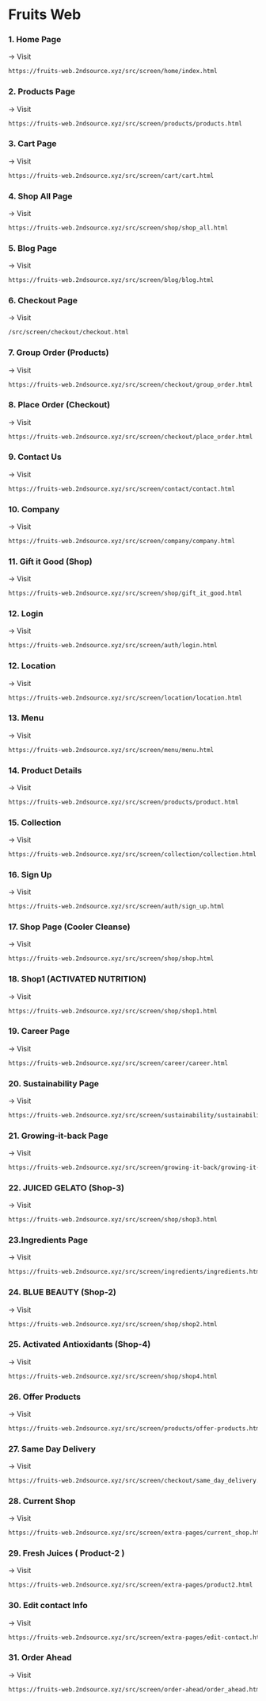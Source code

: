 # Fruits Web

### 1. Home Page

-> Visit

```bash
https://fruits-web.2ndsource.xyz/src/screen/home/index.html

```

### 2. Products Page

-> Visit

```bash
https://fruits-web.2ndsource.xyz/src/screen/products/products.html

```

### 3. Cart Page

-> Visit

```bash
https://fruits-web.2ndsource.xyz/src/screen/cart/cart.html

```

### 4. Shop All Page

-> Visit

```bash
https://fruits-web.2ndsource.xyz/src/screen/shop/shop_all.html

```

### 5. Blog Page

-> Visit

```bash
https://fruits-web.2ndsource.xyz/src/screen/blog/blog.html

```

### 6. Checkout Page

-> Visit

```bash
/src/screen/checkout/checkout.html

```

### 7. Group Order (Products)

-> Visit

```bash
https://fruits-web.2ndsource.xyz/src/screen/checkout/group_order.html

```

### 8. Place Order (Checkout)

-> Visit

```bash
https://fruits-web.2ndsource.xyz/src/screen/checkout/place_order.html

```

### 9. Contact Us

-> Visit

```bash
https://fruits-web.2ndsource.xyz/src/screen/contact/contact.html

```

### 10. Company

-> Visit

```bash
https://fruits-web.2ndsource.xyz/src/screen/company/company.html

```

### 11. Gift it Good (Shop)

-> Visit

```bash
https://fruits-web.2ndsource.xyz/src/screen/shop/gift_it_good.html

```

### 12. Login

-> Visit

```bash
https://fruits-web.2ndsource.xyz/src/screen/auth/login.html

```

### 12. Location

-> Visit

```bash
https://fruits-web.2ndsource.xyz/src/screen/location/location.html

```

### 13. Menu

-> Visit

```bash
https://fruits-web.2ndsource.xyz/src/screen/menu/menu.html

```

### 14. Product Details

-> Visit

```bash
https://fruits-web.2ndsource.xyz/src/screen/products/product.html
```

### 15. Collection

-> Visit

```bash
https://fruits-web.2ndsource.xyz/src/screen/collection/collection.html
```

### 16. Sign Up

-> Visit

```bash
https://fruits-web.2ndsource.xyz/src/screen/auth/sign_up.html

```

### 17. Shop Page (Cooler Cleanse)

-> Visit

```bash
https://fruits-web.2ndsource.xyz/src/screen/shop/shop.html

```

### 18. Shop1 (ACTIVATED NUTRITION)

-> Visit

```bash
https://fruits-web.2ndsource.xyz/src/screen/shop/shop1.html

```

### 19. Career Page

-> Visit

```bash
https://fruits-web.2ndsource.xyz/src/screen/career/career.html

```

### 20. Sustainability Page

-> Visit

```bash
https://fruits-web.2ndsource.xyz/src/screen/sustainability/sustainability.html

```

### 21. Growing-it-back Page

-> Visit

```bash
https://fruits-web.2ndsource.xyz/src/screen/growing-it-back/growing-it-back.html

```

### 22. JUICED GELATO (Shop-3)

-> Visit

```bash
https://fruits-web.2ndsource.xyz/src/screen/shop/shop3.html

```

### 23.Ingredients Page

-> Visit

```bash
https://fruits-web.2ndsource.xyz/src/screen/ingredients/ingredients.html

```

### 24. BLUE BEAUTY (Shop-2)

-> Visit

```bash
https://fruits-web.2ndsource.xyz/src/screen/shop/shop2.html

```

### 25. Activated Antioxidants (Shop-4)

-> Visit

```bash
https://fruits-web.2ndsource.xyz/src/screen/shop/shop4.html

```

### 26. Offer Products

-> Visit

```bash
https://fruits-web.2ndsource.xyz/src/screen/products/offer-products.html

```

### 27. Same Day Delivery

-> Visit

```bash
https://fruits-web.2ndsource.xyz/src/screen/checkout/same_day_delivery.html

```

### 28. Current Shop

-> Visit

```bash
https://fruits-web.2ndsource.xyz/src/screen/extra-pages/current_shop.html

```

### 29. Fresh Juices ( Product-2 )

-> Visit

```bash
https://fruits-web.2ndsource.xyz/src/screen/extra-pages/product2.html
```

### 30. Edit contact Info

-> Visit

```bash
https://fruits-web.2ndsource.xyz/src/screen/extra-pages/edit-contact.html?
```

### 31. Order Ahead

-> Visit

```bash
https://fruits-web.2ndsource.xyz/src/screen/order-ahead/order_ahead.html
```
